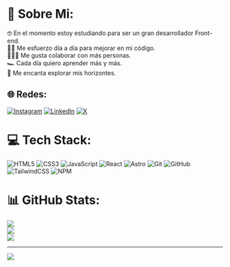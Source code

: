 # 💫 Sobre Mi:

🤓 En el momento estoy estudiando para ser un gran desarrollador Front-end.<br>🏋🏽 Me esfuerzo día a día para mejorar en mi código. <br>👨🏽‍💻 Me gusta colaborar con más personas.<br>🏎️ Cada día quiero aprender más y más.<br>🚀 Me encanta explorar mis horizontes.

## 🌐 Redes:

[![Instagram](https://img.shields.io/badge/Instagram-%23E4405F.svg?logo=Instagram&logoColor=white)](https://instagram.com/juan.cutiva_) [![LinkedIn](https://img.shields.io/badge/LinkedIn-%230077B5.svg?logo=linkedin&logoColor=white)](https://www.linkedin.com/in/juan-david-cutiva-lopez-62ba62253/) [![X](https://img.shields.io/badge/X-black.svg?logo=X&logoColor=white)](https://x.com/@JuanDavidCutiv2)

# 💻 Tech Stack:

![HTML5](https://img.shields.io/badge/html5-%23E34F26.svg?style=flat-square&logo=html5&logoColor=white) 
![CSS3](https://img.shields.io/badge/css3-%231572B6.svg?style=flat-square&logo=css3&logoColor=white)
![JavaScript](https://img.shields.io/badge/javascript-%23323330.svg?style=flat-square&logo=javascript&logoColor=%23F7DF1E) 
![React](https://img.shields.io/badge/react-%2320232a.svg?style=flat-square&logo=react&logoColor=%2361DAFB) 
![Astro](https://img.shields.io/badge/astro-%232C2052.svg?style=flat-square&logo=astro&logoColor=white) 
![Git](https://img.shields.io/badge/git-%23F05033.svg?style=flat-square&logo=git&logoColor=white) 
![GitHub](https://img.shields.io/badge/github-%23121011.svg?style=flat-square&logo=github&logoColor=white) 
![TailwindCSS](https://img.shields.io/badge/tailwindcss-%2338B2AC.svg?style=flat-square&logo=tailwind-css&logoColor=white) 
![NPM](https://img.shields.io/badge/NPM-%23CB3837.svg?style=flat-square&logo=npm&logoColor=white) 

# 📊 GitHub Stats:

![](https://github-readme-stats.vercel.app/api?username=Juan-Cutiva&theme=dark&hide_border=false&include_all_commits=false&count_private=false)<br/>
![](https://github-readme-streak-stats.herokuapp.com/?user=Juan-Cutiva&theme=dark&hide_border=false)<br/>
![](https://github-readme-stats.vercel.app/api/top-langs/?username=Juan-Cutiva&theme=dark&hide_border=false&include_all_commits=false&count_private=false&layout=compact)

---

[![](https://visitcount.itsvg.in/api?id=Juan-Cutiva&icon=6&color=0)](https://visitcount.itsvg.in)
